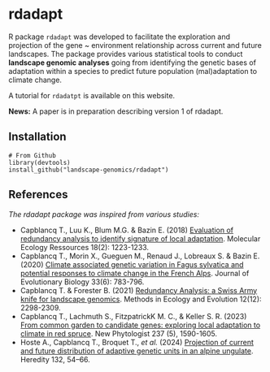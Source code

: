 
# rdadapt

R package `rdadapt` was developed to facilitate the exploration and projection of the gene \~ environment relationship across current and future landscapes. The package provides various statistical tools to conduct **landscape genomic analyses** going from identifying the genetic bases of adaptation within a species to predict future population (mal)adaptation to climate change.

A tutorial for `rdadatpt` is available on this website.

**News:** A paper is in preparation describing version 1 of rdadapt.

## Installation

```
# From Github
library(devtools)
install_github("landscape-genomics/rdadapt")
````

## References 

*The rdadapt package was inspired from various studies:*

- Capblancq T., Luu K., Blum M.G. & Bazin E. (2018) [Evaluation of redundancy analysis to identify signature of local adaptation](https://doi.org/10.1111/1755-0998.12906). Molecular Ecology Ressources 18(2): 1223-1233. 
- Capblancq T., Morin X., Gueguen M., Renaud J., Lobreaux S. & Bazin E. (2020) [Climate associated genetic variation in Fagus sylvatica and potential responses to climate change in the French Alps](https://doi.org/10.1111/jeb.13610). Journal of Evolutionary Biology 33(6): 783-796. 
- Capblancq T. & Forester B. (2021) [Redundancy Analysis: a Swiss Army knife for landscape genomics](https://doi.org/10.1111/2041-210X.13722). Methods in Ecology and Evolution 12(12): 2298-2309. 
- Capblancq T., Lachmuth S., FitzpatrickK M. C., & Keller S. R. (2023) [From common garden to candidate genes: exploring local adaptation to climate in red spruce](https://doi.org/10.1111/nph.18465). New Phytologist 237 (5), 1590-1605. 
- Hoste A., Capblancq T., Broquet T., *et al.* (2024) [Projection of current and future distribution of adaptive genetic units in an alpine ungulate](http://dx.doi.org/10.1038/s41437-023-00661-2). Heredity 132, 54–66.
